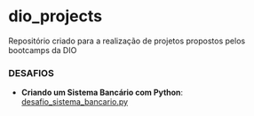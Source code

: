 # dio_projects
Repositório criado para a realização de projetos propostos pelos bootcamps da DIO

### DESAFIOS

- **Criando um Sistema Bancário com Python**: [desafio_sistema_bancario.py](bootcamp_python_ai_backend_developer%2Fdesafio_sistema_bancario.py)